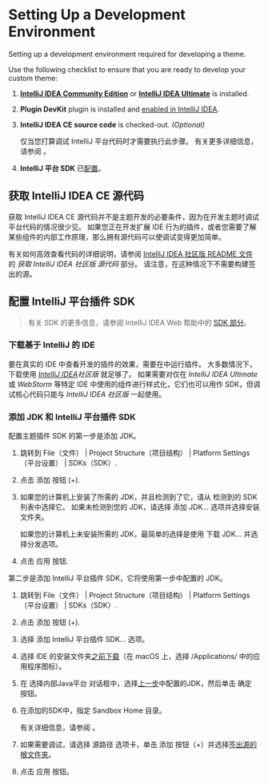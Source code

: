 # Setting Up a Development Environment

<!-- Copyright 2000-2023 JetBrains s.r.o. and contributors. Use of this source code is governed by the Apache 2.0 license. -->

<link-summary>Setting up a development environment required for developing a theme.</link-summary>

<procedure title="初步步骤">

<include from="snippets.md" element-id="pluginDevKitAvailability"/>

Use the following checklist to ensure that you are ready to develop your custom theme:

1. **[IntelliJ IDEA Community Edition](https://www.jetbrains.com/idea/download/)** or **[IntelliJ IDEA Ultimate](https://www.jetbrains.com/idea/download/)** is installed.
2. **Plugin DevKit** plugin is installed and [enabled in IntelliJ IDEA](https://www.jetbrains.com/help/idea/managing-plugins.html).
3. **IntelliJ IDEA CE source code** is checked-out. _(Optional)_

   仅当您打算调试 IntelliJ 平台代码时才需要执行此步骤。
   有关更多详细信息，请参阅 [](#intellij-idea-ce)。
4. **IntelliJ 平台 SDK** 已[配置](#intellij-sdk)。

</procedure>

## 获取 IntelliJ IDEA CE 源代码

获取 IntelliJ IDEA CE 源代码并不是主题开发的必要条件，因为在开发主题时调试平台代码的情况很少见。
如果您正在开发扩展 IDE 行为的插件，或者您需要了解某些组件的内部工作原理，那么拥有源代码可以使调试变得更加简单。

有关如何高效查看代码的详细说明，请参阅 [IntelliJ IDEA 社区版 README 文件](%gh-ic%/README.md) 的 _获取 IntelliJ IDEA 社区版 源代码_ 部分。
请注意，在这种情况下不需要构建签出的源。

## 配置 IntelliJ 平台插件 SDK

> 有关 SDK 的更多信息，请参阅 IntelliJ IDEA Web 帮助中的 [SDK 部分](https://www.jetbrains.com/help/idea/working-with-sdks.html)。

### 下载基于 IntelliJ 的 IDE

要在真实的 IDE 中查看开发的插件的效果，需要在[](ide_development_instance.md)中运行插件。
大多数情况下，下载使用 _[IntelliJ IDEA](https://www.jetbrains.com/idea/download/)社区版_ 就足够了。
如果需要对仅在 _IntelliJ IDEA Ultimate_ 或 _WebStorm_ 等特定 IDE 中使用的组件进行样式化，它们也可以用作 SDK，但调试核心代码只能与 _IntelliJ IDEA 社区版_ 一起使用。

### 添加 JDK 和 IntelliJ 平台插件 SDK

配置主题插件 SDK 的第一步是添加 JDK。

<include from="snippets.md" element-id="apiChangesJavaVersion"/>

<procedure title="添加 JDK" id="add-jdk">

1. 跳转到 <ui-path>File（文件） | Project Structure（项目结构） | Platform Settings（平台设置） | SDKs（SDK）</ui-path>.
2. 点击 <control>添加</control> 按钮 (<control>+</control>).
3. 如果您的计算机上安装了所需的 JDK，并且检测到了它，请从 <control>检测到的 SDK</control> 列表中选择它。
   如果未检测到您的 JDK，请选择 <control>添加 JDK...</control> 选项并选择安装文件夹。

   如果您的计算机上未安装所需的 JDK，最简单的选择是使用 <control>下载 JDK...</control> 并选择分发选项。
4. 点击 <control>应用</control> 按钮.

</procedure>

第二步是添加 IntelliJ 平台插件 SDK，它将使用第一步中配置的 JDK。

<procedure title="添加 IntelliJ 平台插件 SDK" id="add-intellij-platform-plugin-sdk">

1. 跳转到 <ui-path>File（文件） | Project Structure（项目结构） | Platform Settings（平台设置） | SDKs（SDK）</ui-path>.
2. 点击 <control>添加</control> 按钮 (<control>+</control>).
3. 选择 <control>添加 IntelliJ 平台插件 SDK...</control> 选项。
4. 选择 IDE 的安装文件夹[之前下载](#intellij-ide)（在 macOS 上，选择 <path>/Applications/</path> 中的应用程序图标）。
5. 在 <control>选择内部Java平台</control> 对话框中，选择[上一步](#add-jdk)中配置的JDK，然后单击 <control>确定</control> 按钮。
6. 在添加的SDK中，指定 <control>Sandbox Home</control> 目录。

   有关详细信息，请参阅 [](ide_development_instance.md#开发实例沙盒目录)。
7. 如果需要调试，请选择 <control>源路径</control> 选项卡，单击 <control>添加</control> 按钮（<control>+</control>）并选择[签出源的根文件夹](#intellij-idea-ce)。
8. 点击 <control>应用</control> 按钮。

</procedure>
